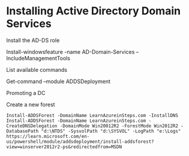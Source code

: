 # Installing Active Directory Domain Services

  Install the AD-DS role

   Install-windowsfeature -name AD-Domain-Services –IncludeManagementTools

  List available commands

   Get-command –module ADDSDeployment

  Promoting a DC
  
   Create a new forest
 
    Install-ADDSForest -DomainName LearnAzureinSteps.com -InstallDNS
    Install-ADDSForest -DomainName LearnAzureinSteps.com -CreateDNSDelegation -DomainMode Win20012R2 -ForestMode Win2012R2 -DatabasePath "d:\NTDS" -SysvolPath "d:\SYSVOL" -LogPath "e:\Logs"
    https://learn.microsoft.com/en-us/powershell/module/addsdeployment/install-addsforest?view=winserver2012r2-ps&redirectedfrom=MSDN